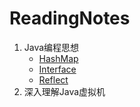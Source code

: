 # ReadingNotes
1. Java编程思想
   - [HashMap](./ThinkinginJava/src/main/java/collection/hashmap.md)
   - [Interface](./ThinkinginJava/src/main/java/interface/interface.md)
   - [Reflect](./ThinkinginJava/src/main/java/reflect/reflect.md)
2. 深入理解Java虚拟机

